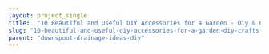 ```yaml
---
layout: project_single
title:  "10 Beautiful and Useful DIY Accessories for a Garden - Diy & Crafts Ideas Magazine"
slug: "10-beautiful-and-useful-diy-accessories-for-a-garden-diy-crafts-ideas-magazine"
parent: "downspout-drainage-ideas-diy"
---
```

 
